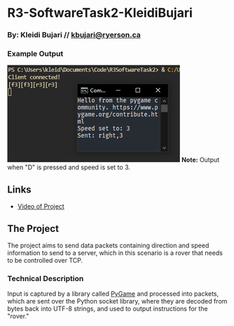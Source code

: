 # R3-SoftwareTask2-KleidiBujari

### By: Kleidi Bujari // kbujari@ryerson.ca

### Example Output
![](output.png)
**Note:** Output when "D" is pressed and speed is set to 3.

## Links
- [Video of Project]()

## The Project

The project aims to send data packets containing direction and speed information to send to a server, which in this scenario is a rover that needs to be controlled over TCP. 

### Technical Description

Input is captured by a library called [PyGame](https://www.pygame.org/docs/) and processed into packets, which are sent over the Python socket library, where they are decoded from bytes back into UTF-8 strings, and used to output instructions for the "rover." 